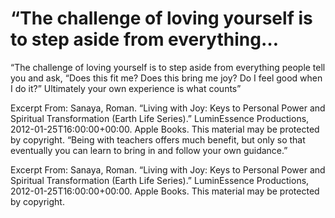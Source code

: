 # “The challenge of loving yourself is to step aside from everything…

 “The challenge of loving yourself is to step aside from everything people tell you and ask, “Does this fit me? Does this bring me joy? Do I feel good when I do it?” Ultimately your own experience is what counts”

Excerpt From: Sanaya, Roman. “Living with Joy: Keys to Personal Power and Spiritual Transformation (Earth Life Series).” LuminEssence Productions, 2012-01-25T16:00:00+00:00. Apple Books. 
This material may be protected by copyright.
“Being with teachers offers much benefit, but only so that eventually you can learn to bring in and follow your own guidance.”

Excerpt From: Sanaya, Roman. “Living with Joy: Keys to Personal Power and Spiritual Transformation (Earth Life Series).” LuminEssence Productions, 2012-01-25T16:00:00+00:00. Apple Books. 
This material may be protected by copyright.
